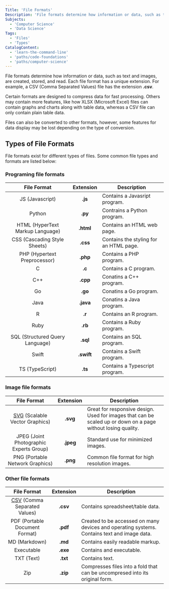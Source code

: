 ```yaml
---
Title: 'File Formats'
Description: 'File formats determine how information or data, such as text and images, are created, stored, and read.'
Subjects:
  - 'Computer Science'
  - 'Data Science'
Tags:
  - 'Files'
  - 'Types'
CatalogContent:
  - 'learn-the-command-line'
  - 'paths/code-foundations'
  - 'paths/computer-science'
---
```


File formats determine how information or data, such as text and images, are created, stored, and read. Each file format has a unique extension. For example, a CSV (Comma Separated Values) file has the extension **.csv**.

Certain formats are designed to compress data for fast processing. Others may contain more features, like how XLSX (Microsoft Excel) files can contain graphs and charts along with table data, whereas a CSV file can only contain plain table data.

Files can also be converted to other formats, however, some features for data display may be lost depending on the type of conversion.

## Types of File Formats

File formats exist for different types of files. Some common file types and formats are listed below:


### Programing file formats

|                                       File Format                                       | Extension | Description                                                                                                  |
| :-------------------------------------------------------------------------------------: | :-------: | ------------------------------------------------------------------------------------------------------------ |
| JS (Javascript)                                                                         | **.js**   | Contains a Javasript program.                                                                                |
| Python                                                                                  | **.py**   | Contrains a Python program.                                                                                  |
| HTML (HyperText Markup Language)                                                        | **.html** | Contains an HTML web page.                                                                                   |
| CSS (Cascading Style Sheets)                                                            | **.css**  | Contains the styling for an HTML page.                                                                       |
| PHP (Hypertext Preprocessor)                                                            | **.php**  | Contains a PHP program.                                                                                      |
| C                                                                                       | **.c**    | Contains a C program.                                                                                        |
| C++                                                                                     | **.cpp**  | Conatins a C++ program.                                                                                      |
| Go                                                                                      | **.go**   | Conatins a Go program.                                                                                       |
| Java                                                                                    | **.java** | Conatins a Java program.                                                                                     |
| R                                                                                       | **.r**    | Contains an R program.                                                                                       |
| Ruby                                                                                    | **.rb**   | Contains a Ruby program.                                                                                     |
| SQL (Structured Query Language)                                                         | **.sql**  | Contains an SQL program.                                                                                     |
| Swift                                                                                   | **.swift**| Contains a Swift program.                                                                                    |
| TS (TypeScript)                                                                         | **.ts**   | Contains a Typescript program.                                                                               |


### Image file formats

|                                       File Format                                       | Extension | Description                                                                                                  |
| :-------------------------------------------------------------------------------------: | :-------: | ------------------------------------------------------------------------------------------------------------ |
| [SVG](https://www.codecademy.com/resources/docs/general/svg) (Scalable Vector Graphics) | **.svg**  | Great for responsive design. Used for images that can be scaled up or down on a page without losing quality. |
|                         JPEG (Joint Photographic Experts Group)                         | **.jpeg** | Standard use for minimized images.                                                                           |
| PNG (Portable Network Graphics)                                                         | **.png**  | Common file format for high resolution images.                                                               |


### Other file formats

|                                       File Format                                       | Extension | Description                                                                                                  |
| :-------------------------------------------------------------------------------------: | :-------: | ------------------------------------------------------------------------------------------------------------ |
|  [CSV](https://www.codecademy.com/resources/docs/general/csv) (Comma Separated Values)  | **.csv**  | Contains spreadsheet/table data.                                                                             |
|                             PDF (Portable Document Format)                              | **.pdf**  | Created to be accessed on many devices and operating systems. Contains text and image data.                  |
| MD (Markdown)                                                                           | **.md**   | Contains easily readable markup.                                                                             |
| Executable                                                                              | **.exe**  | Contains and executable.                                                                                     |
| TXT (Text)                                                                              | **.txt**  | Contains text.                                                                                               |
| Zip                                                                                     | **.zip**  | Compresses files into a fold that can be uncompresed into its original form.                                 |
